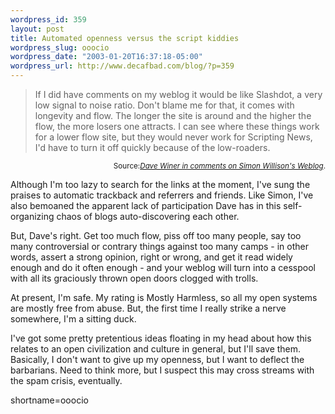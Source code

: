 ```yaml
--- 
wordpress_id: 359
layout: post
title: Automated openness versus the script kiddies
wordpress_slug: ooocio
wordpress_date: "2003-01-20T16:37:18-05:00"
wordpress_url: http://www.decafbad.com/blog/?p=359
---
```

<blockquote cite="http://simon.incutio.com/archive/2003/01/19/aGlobalConversation#comments">If I did have comments on my weblog it would be like Slashdot, a very low signal to noise ratio. Don't blame me for that, it comes with longevity and flow. The longer the site is around and the higher the flow, the more losers one attracts. I can see where these things work for a lower flow site, but they would never work for Scripting News, I'd have to turn it off quickly because of the low-roaders. </blockquote><div class="credit" align="right"><small>Source:<cite><a href="http://simon.incutio.com/archive/2003/01/19/aGlobalConversation#comments">Dave Winer in comments on Simon Willison's Weblog</a></cite>.</small></div>
<p>Although I'm too lazy to search for the links at the moment, I've sung the praises to automatic trackback and referrers and friends.  Like Simon, I've also bemoaned the apparent lack of participation Dave has in this self-organizing chaos of blogs auto-discovering each other.</p>
<p>But, Dave's right.  Get too much flow, piss off too many people, say too many controversial or contrary things against too many camps - in other words, assert a strong opinion, right or wrong, and get it read widely enough and do it often enough - and your weblog will turn into a cesspool with all its graciously thrown open doors clogged with trolls.</p>
<p>At present, I'm safe.  My rating is Mostly Harmless, so all my open systems are mostly free from abuse.  But, the first time I really strike a nerve somewhere, I'm a sitting duck.</p>
<p>I've got some pretty pretentious ideas floating in my head about how this relates to an open civilization and culture in general, but I'll save them.  Basically, I don't want to give up my openness, but I want to deflect the barbarians.  Need to think more, but I suspect this may cross streams with the spam crisis, eventually.<br />
</p>
<!--more-->
shortname=ooocio
